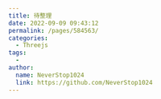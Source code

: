 ```yaml
---
title: 待整理
date: 2022-09-09 09:43:12
permalink: /pages/584563/
categories:
  - Threejs
tags:
  - 
author: 
  name: NeverStop1024
  link: https://github.com/NeverStop1024
---
```











